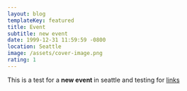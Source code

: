 ```yaml
---
layout: blog
templateKey: featured
title: Event
subtitle: new event
date: 1999-12-31 11:59:59 -0800
location: Seattle 
image: /assets/cover-image.png
rating: 1
---
```

This is a test for a <strong> new event </strong> in seattle
and testing for <a href="https://nytime.com">links</a>